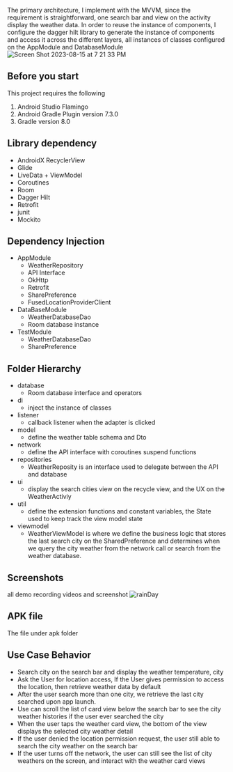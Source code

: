   The primary architecture, I implement with the MVVM, since the requirement is straightforward, one search bar and view on the activity display the weather data.  In order to reuse the instance of components, I configure the dagger hilt library to generate the instance of components and access it across the different layers, all instances of classes configured on the AppModule and DatabaseModule
  ![Screen Shot 2023-08-15 at 7 21 33 PM](https://github.com/geminihsu/weather/assets/1829733/801036a7-229c-45dc-8a35-156a96994ecc)


## Before you start
This project requires the following

1. Android Studio Flamingo
2. Android Gradle Plugin version 7.3.0
3. Gradle version 8.0

## Library dependency
* AndroidX RecyclerView
* Glide
* LiveData + ViewModel
* Coroutines
* Room
* Dagger Hilt
* Retrofit
* junit
* Mockito

## Dependency Injection
* AppModule
  - WeatherRepository
  - API Interface
  - OkHttp
  - Retrofit
  - SharePreference
  - FusedLocationProviderClient
* DataBaseModule
  - WeatherDatabaseDao
  - Room database instance
* TestModule
  - WeatherDatabaseDao
  - SharePreference
   
## Folder Hierarchy
* database
  - Room database interface and operators
* di
  - inject the instance of classes
* listener
   - callback listener when the adapter is clicked
* model
  - define the weather table schema and Dto
* network
  - define the API interface with coroutines suspend functions
* repositories
  - WeatherReposity is an interface used to delegate between the API and database
* ui
  - display the search cities view on the recycle view, and the UX on the WeatherActiviy
* util
  - define the extension functions and constant variables, the State used to keep track the view model state
* viewmodel
  - WeatherViewModel is where we define the business logic that stores the last search city on the SharedPreference and determines when we query the city weather from the network call or search from the weather database.

## Screenshots
all demo recording videos and screenshot
![rainDay](https://github.com/geminihsu/weather/assets/1829733/bd682103-7948-44f8-80e8-a5463e904d96)


## APK file
The file under apk folder

## Use Case Behavior
* Search city on the search bar and display the weather temperature, city
* Ask the User for location access, If the User gives permission to access the location, then retrieve weather data by default
* After the user search more than one city, we retrieve the last city searched upon app launch.
* Use can scroll the list of card view below the search bar to see the city weather histories if the user ever searched the city
* When the user taps the weather card view, the bottom of the view displays the selected city weather detail
* If the user denied the location permission request, the user still able to search the city weather on the search bar
* If the user turns off the network, the user can still see the list of city weathers on the screen, and interact with the weather card views
